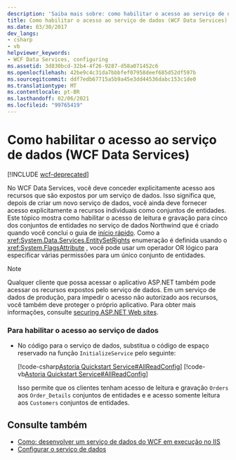 ```yaml
---
description: 'Saiba mais sobre: como habilitar o acesso ao serviço de dados (WCF Data Services)'
title: Como habilitar o acesso ao serviço de dados (WCF Data Services)
ms.date: 03/30/2017
dev_langs:
- csharp
- vb
helpviewer_keywords:
- WCF Data Services, configuring
ms.assetid: 3d830bcd-32b4-4f26-9287-d58a071452c6
ms.openlocfilehash: 42be9c4c31da7bbbfef07958deef685d52df597b
ms.sourcegitcommit: ddf7edb67715a5b9a45e3dd44536dabc153c1de0
ms.translationtype: MT
ms.contentlocale: pt-BR
ms.lasthandoff: 02/06/2021
ms.locfileid: "99765419"
---
```

# <a name="how-to-enable-access-to-the-data-service-wcf-data-services"></a>Como habilitar o acesso ao serviço de dados (WCF Data Services)

[!INCLUDE [wcf-deprecated](~/includes/wcf-deprecated.md)]

No WCF Data Services, você deve conceder explicitamente acesso aos recursos que são expostos por um serviço de dados. Isso significa que, depois de criar um novo serviço de dados, você ainda deve fornecer acesso explicitamente a recursos individuais como conjuntos de entidades. Este tópico mostra como habilitar o acesso de leitura e gravação para cinco dos conjuntos de entidades no serviço de dados Northwind que é criado quando você conclui o guia de [início rápido](quickstart-wcf-data-services.md). Como a <xref:System.Data.Services.EntitySetRights> enumeração é definida usando o <xref:System.FlagsAttribute> , você pode usar um operador OR lógico para especificar várias permissões para um único conjunto de entidades.  
  
> [!NOTE]
> Qualquer cliente que possa acessar o aplicativo ASP.NET também pode acessar os recursos expostos pelo serviço de dados. Em um serviço de dados de produção, para impedir o acesso não autorizado aos recursos, você também deve proteger o próprio aplicativo. Para obter mais informações, consulte [securing ASP.NET Web sites](/previous-versions/aspnet/91f66yxt(v=vs.100)).  
  
### <a name="to-enable-access-to-the-data-service"></a>Para habilitar o acesso ao serviço de dados  
  
- No código para o serviço de dados, substitua o código de espaço reservado na função `InitializeService` pelo seguinte:  
  
     [!code-csharp[Astoria Quickstart Service#AllReadConfig](../../../../samples/snippets/csharp/VS_Snippets_Misc/astoria_quickstart_service/cs/northwind.svc.cs#allreadconfig)]
     [!code-vb[Astoria Quickstart Service#AllReadConfig](../../../../samples/snippets/visualbasic/VS_Snippets_Misc/astoria_quickstart_service/vb/northwind.svc.vb#allreadconfig)]  
  
     Isso permite que os clientes tenham acesso de leitura e gravação `Orders` aos `Order_Details` conjuntos de entidades e e acesso somente leitura aos `Customers` conjuntos de entidades.  
  
## <a name="see-also"></a>Consulte também

- [Como: desenvolver um serviço de dados do WCF em execução no IIS](how-to-develop-a-wcf-data-service-running-on-iis.md)
- [Configurar o serviço de dados](configuring-the-data-service-wcf-data-services.md)
